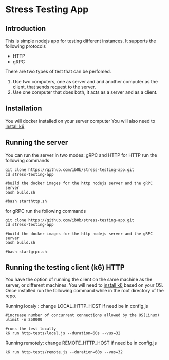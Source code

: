 # Stress Testing App

## Introduction

This is simple nodejs app for testing different instances.
It supports the following protocols

- HTTP
- gRPC

There are two types of test that can be perfomed.

1. Use two computers, one as server and and another computer as the client, that sends request to the server.
2. Use one computer that does both, it acts as a server and as a client.

## Installation

You will docker installed on your server computer
You will also need to [install k6](https://k6.io/docs/getting-started/installation/)

## Running the server

You can run the server in two modes: gRPC and HTTP
for HTTP run the following commands

```
git clone https://github.com/ib0b/stress-testing-app.git
cd stress-testing-app

#build the docker images for the http nodejs server and the gRPC server
bash build.sh

#bash starthttp.sh
```

for gRPC run the following commands

```
git clone https://github.com/ib0b/stress-testing-app.git
cd stress-testing-app

#build the docker images for the http nodejs server and the gRPC server
bash build.sh

#bash startgrpc.sh
```

## Running the testing client (k6) HTTP

You have the option of running the client on the same machine as the server, or different machines.
You will need to [install k6](https://k6.io/docs/getting-started/installation/) based on your OS.
Once installed run the following command while in the root directory of the repo.

Running localy : change LOCAL_HTTP_HOST if need be in config.js

```
#increase number of concurrent connections allowed by the OS(Linux)
ulimit -n 250000

#runs the test locally
k6 run http-tests/local.js --duration=60s --vus=32
```

Running remotely: change REMOTE_HTTP_HOST if need be in config.js

```
k6 run http-tests/remote.js --duration=60s --vus=32
```
